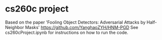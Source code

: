 # cs260c project
Based on the paper 'Fooling Object Detectors: Adversarial Attacks by Half-Neighbor Masks'
https://github.com/YanghaoZYH/HNM-PGD
See cs260cProject.ipynb for instructions on how to run the code.
